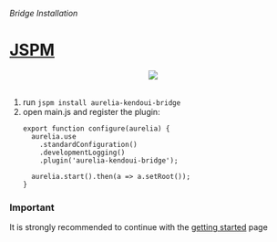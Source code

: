 _Bridge Installation_

# [JSPM](http://jspm.io/)

<p align=center>
  <img src="https://cloud.githubusercontent.com/assets/2712405/15519572/1b2da524-21d0-11e6-8d69-a55bd36d1605.png"></img>
 <br><br>
</p>


1. run `jspm install aurelia-kendoui-bridge` 
2. open main.js and register the plugin:
    ```
    export function configure(aurelia) {
      aurelia.use
        .standardConfiguration()
        .developmentLogging()
        .plugin('aurelia-kendoui-bridge');

      aurelia.start().then(a => a.setRoot());
    }
    ```
    
### Important
It is strongly recommended to continue with the [getting started](./getting-started.md) page
